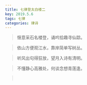 ```yaml
---
title: 七律登太白楼二
key: 2019.5.6
tags: 七律
categories: 律诗
---
```


<blockquote class="blockquote-center">惬意采石名楼登，诵吟拾趣寻仙踪。
</blockquote>
<blockquote class="blockquote-center">依山方便观江水，靠岸简单写树丛。
</blockquote>
<blockquote class="blockquote-center">听风出句得狂放，望月入诗有清明。
</blockquote>
<blockquote class="blockquote-center">不懂静心高雅处，何谈念想青莲逢。
</blockquote>
<blockquote class="blockquote-center"></br>
</blockquote>
